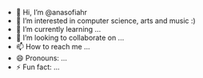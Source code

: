- 👋 Hi, I’m @anasofiahr
- 👀 I’m interested in computer science, arts and music :)
- 🌱 I’m currently learning ...
- 💞️ I’m looking to collaborate on ...
- 📫 How to reach me ...
- 😄 Pronouns: ...
- ⚡ Fun fact: ...

<!---
anasofiahr/anasofiahr is a ✨ special ✨ repository because its `README.md` (this file) appears on your GitHub profile.
You can click the Preview link to take a look at your changes.
--->
